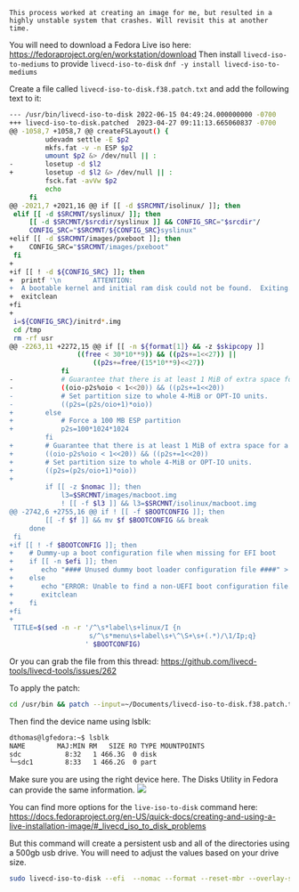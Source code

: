 ```
This process worked at creating an image for me, but resulted in a highly unstable system that crashes. Will revisit this at another time. 
```

You will need to download a Fedora Live iso here: https://fedoraproject.org/en/workstation/download
Then install `livecd-iso-to-mediums` to provide `livecd-iso-to-disk`
`dnf -y install livecd-iso-to-mediums`

Create a file called `livecd-iso-to-disk.f38.patch.txt` and add the following text to it:
```bash
--- /usr/bin/livecd-iso-to-disk 2022-06-15 04:49:24.000000000 -0700
+++ livecd-iso-to-disk.patched  2023-04-27 09:11:13.665060837 -0700
@@ -1058,7 +1058,7 @@ createFSLayout() {
         udevadm settle -E $p2
         mkfs.fat -v -n ESP $p2
         umount $p2 &> /dev/null || :
-        losetup -d $l2
+        losetup -d $l2 &> /dev/null || :
         fsck.fat -avVw $p2
         echo
     fi
@@ -2021,7 +2021,16 @@ if [[ -d $SRCMNT/isolinux/ ]]; then
 elif [[ -d $SRCMNT/syslinux/ ]]; then
     [[ -d $SRCMNT/$srcdir/syslinux ]] && CONFIG_SRC="$srcdir"/
     CONFIG_SRC="$SRCMNT/${CONFIG_SRC}syslinux"
+elif [[ -d $SRCMNT/images/pxeboot ]]; then
+    CONFIG_SRC="$SRCMNT/images/pxeboot"
 fi
+
+if [[ ! -d ${CONFIG_SRC} ]]; then
+  printf '\n        ATTENTION:
+  A bootable kernel and initial ram disk could not be found.  Exiting...\n'
+  exitclean
+fi
+
 i=${CONFIG_SRC}/initrd*.img
 cd /tmp
 rm -rf usr
@@ -2263,11 +2272,15 @@ if [[ -n ${format[1]} && -z $skipcopy ]]
                 ((free < 30*10**9)) && ((p2s+=1<<27)) ||
                     ((p2s+=free/(15*10**9)<<27))
             fi
-            # Guarantee that there is at least 1 MiB of extra space for a gap.
-            ((oio-p2s%oio < 1<<20)) && ((p2s+=1<<20))
-            # Set partition size to whole 4-MiB or OPT-IO units.
-            ((p2s=(p2s/oio+1)*oio))
+        else
+            # Force a 100 MB ESP partition
+            p2s=100*1024*1024
         fi
+        # Guarantee that there is at least 1 MiB of extra space for a gap.
+        ((oio-p2s%oio < 1<<20)) && ((p2s+=1<<20))
+        # Set partition size to whole 4-MiB or OPT-IO units.
+        ((p2s=(p2s/oio+1)*oio))
+
         if [[ -z $nomac ]]; then
             l3=$SRCMNT/images/macboot.img
             ! [[ -f $l3 ]] && l3=$SRCMNT/isolinux/macboot.img
@@ -2742,6 +2755,16 @@ if ! [[ -f $BOOTCONFIG ]]; then
         [[ -f $f ]] && mv $f $BOOTCONFIG && break
     done
 fi
+if [[ ! -f $BOOTCONFIG ]]; then
+    # Dummy-up a boot configuration file when missing for EFI boot
+    if [[ -n $efi ]]; then
+       echo "#### Unused dummy boot loader configuration file ####" > $BOOTCONFIG 
+    else
+       echo "ERROR: Unable to find a non-UEFI boot configuration file."
+       exitclean
+    fi
+fi
+
 TITLE=$(sed -n -r '/^\s*label\s+linux/I {n
                    s/^\s*menu\s+label\s+\^\S+\s+(.*)/\1/Ip;q}
                   ' $BOOTCONFIG)                               
```

Or you can grab the file from this thread: 
https://github.com/livecd-tools/livecd-tools/issues/262

To apply the patch:
```bash
cd /usr/bin && patch --input=~/Documents/livecd-iso-to-disk.f38.patch.txt livecd-iso-to-disk
```

Then find the device name using lsblk:
```bash
dthomas@lgfedora:~$ lsblk
NAME        MAJ:MIN RM   SIZE RO TYPE MOUNTPOINTS
sdc           8:32   1 466.3G  0 disk 
└─sdc1        8:33   1 466.2G  0 part 
```

Make sure you are using the right device here. The Disks Utility in Fedora can provide the same information. 
![](Pasted%20image%2020240808100730%201.png)

You can find more options for the `live-iso-to-disk` command here: https://docs.fedoraproject.org/en-US/quick-docs/creating-and-using-a-live-installation-image/#_livecd_iso_to_disk_problems

But this command will create a persistent usb and all of the directories using a 500gb usb drive. You will need to adjust the values based on your drive size. 
```bash
sudo livecd-iso-to-disk --efi  --nomac --format --reset-mbr --overlay-size-mb 400000 ~/Downloads/Fedora-Workstation-Live-x86_64-40-1.14.iso /dev/sdc
```

